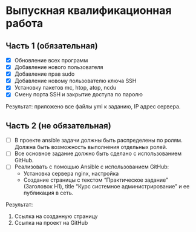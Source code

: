 # Выпускная квалификационная работа

## Часть 1 (обязательная)

- [x] Обновление всех программ
- [x] Добавление нового пользователя
- [x] Добавление прав sudo
- [x] Добавление новому пользователю ключа SSH
- [x] Установку пакетов mc, htop, atop, ncdu
- [x] Смену порта SSH и закрытие доступа по паролю

Результат: приложено все файлы yml к заданию, IP адрес сервера.

## Часть 2 (не обязательная)

- [ ] В проекте ansible задачи должны быть распределены по ролям. Должна быть возможность выполнения отдельных ролей.
- [ ] Все основное задание должно быть сделано с использованием GitHub.
- [ ] Реализовать с помощью Ansible c использованием GitHub:
  - Установка сервера nginx, настройка
  - Создание страницы с текстом “Практическое задание” (Заголовок H1), title “Курс системное администрирование” и ее публикация в сеть.

Результат:

1. Ссылка на созданную страницу
2. Ссыпка на проект на GitHub
